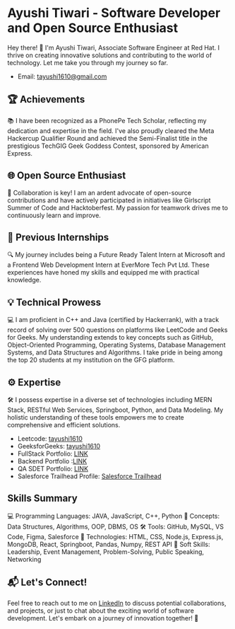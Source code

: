 # Ayushi Tiwari - Software Developer and Open Source Enthusiast

Hey there! 👋 I'm Ayushi Tiwari, Associate Software Engineer at Red Hat.
I thrive on creating innovative solutions and contributing to the world of technology. Let me take you through my journey so far.
- Email: [tayushi1610@gmail.com](mailto:tayushi1610@gmail.com)

## 🏆 Achievements

📚 I have been recognized as a PhonePe Tech Scholar, reflecting my dedication and expertise in the field. I've also proudly cleared the Meta Hackercup Qualifier Round and achieved the Semi-Finalist title in the prestigious TechGIG Geek Goddess Contest, sponsored by American Express.

## 🌐 Open Source Enthusiast

🤝 Collaboration is key! I am an ardent advocate of open-source contributions and have actively participated in initiatives like Girlscript Summer of Code and Hacktoberfest. My passion for teamwork drives me to continuously learn and improve.

## 🚀 Previous Internships

🔍 My journey includes being a Future Ready Talent Intern at Microsoft and a Frontend Web Development Intern at EverMore Tech Pvt Ltd. These experiences have honed my skills and equipped me with practical knowledge.

## 💡 Technical Prowess

💻 I am proficient in C++ and Java (certified by Hackerrank), with a track record of solving over 500 questions on platforms like LeetCode and Geeks for Geeks. My understanding extends to key concepts such as GitHub, Object-Oriented Programming, Operating Systems, Database Management Systems, and Data Structures and Algorithms. I take pride in being among the top 20 students at my institution on the GFG platform.

## ⚙️ Expertise

🛠️ I possess expertise in a diverse set of technologies including MERN Stack, RESTful Web Services, Springboot, Python, and Data Modeling. My holistic understanding of these tools empowers me to create comprehensive and efficient solutions.

- Leetcode: [tayushi1610](https://leetcode.com/tayushi1610)
- GeeksforGeeks: [tayushi1610](https://auth.geeksforgeeks.org/user/tayushi1610/profile)
- FullStack Portfolio: [LINK](https://www.crio.do/learn/portfolio/full-stack/?name=Ayushi%20Tiwari)
- Backend Portfolio :[LINK](https://www.crio.do/learn/portfolio/backend/?name=Ayushi%20Tiwari#skills)
- QA SDET Portfolio: [LINK](https://www.crio.do/learn/portfolio/qa-masters/?name=Ayushi%20Tiwari)
- Salesforce Trailhead Profile: [Salesforce Trailhead](https://www.salesforce.com/trailblazer/ayushi1610)

## Skills Summary

💻 Programming Languages: JAVA, JavaScript, C++, Python
🧠 Concepts: Data Structures, Algorithms, OOP, DBMS, OS
🛠 Tools: GitHub, MySQL, VS Code, Figma, Salesforce
🚀 Technologies: HTML, CSS, Node.js, Express.js, MongoDB, React, Springboot, Pandas, Numpy, REST API
🌟 Soft Skills: Leadership, Event Management, Problem-Solving, Public Speaking, Networking

## 📬 Let's Connect!

Feel free to reach out to me on [LinkedIn](https://www.linkedin.com/in/ayushi-tiwari/) to discuss potential collaborations, and projects, or just to chat about the exciting world of software development. Let's embark on a journey of innovation together! 🚀

